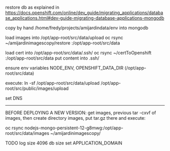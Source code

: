 restore db as explained in
https://docs.openshift.com/online/dev_guide/migrating_applications/database_applications.html#dev-guide-migrating-database-applications-mongodb

copy by hand /home/fredy/projects/amijardindata/env into mongodb

load images into /opt/app-root/src/data/upload
oc rsync ~/amijardinimagescopy/restore <pod>:/opt/app-root/src/data

load cert into /opt/app-root/src/data/.ssh/
oc rsync ~/certToOpenshift <pod>:/opt/app-root/src/data
put content into .ssh/

ensure env variables NODE_ENV, OPENSHIFT_DATA_DIR (/opt/app-root/src/data)

execute: ln -sf /opt/app-root/src/data/upload /opt/app-root/src/public/images/upload

set DNS

**********
BEFORE DEPLOYING A NEW VERSION:
get images, previous tar -cxvf of images, then create directory images, put tar.gz there and execute:

oc rsync nodejs-mongo-persistent-12-g8mwg:/opt/app-root/src/data/images ~/amijardinimagescopy/

TODO
log size
4096 db size
set APPLICATION_DOMAIN
